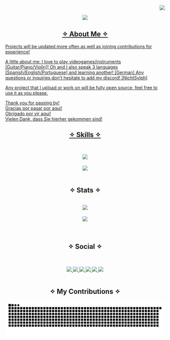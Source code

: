 <!-- Banner to be filled! -->

<!-- Visitor -->
<a href="https://visitorbadge.io/status?path=https%3A%2F%2Fgithub.com%2FNichtSylph"><img align="right" src="https://api.visitorbadge.io/api/visitors?path=https%3A%2F%2Fgithub.com%2FNichtSylph&countColor=%23f47373" /></a><br>

<!-- Welcoming -->
<p align="center">
<a href="https://git.io/typing.svg">
<img src="https://readme-typing-svg.demolab.com?font=Dancing+Script&weight=700&size=50&duration=3000&pause=1000&color=AB2222&background=FFFFFF00&center=true&vCenter=true&random=false&width=700&height=100&lines=Welcome+to+NichtSylph's+Github" /></p>

<h2 align ="center">✧ About Me ✧</h2>

Projects will be updated more often as well as joining contributions for experience!

A little about me: I love to play videogames/instruments [Guitar/Piano/Violin]!
Oh and I also speak 3 languages [Spanish/English/Portuguese] and learning another! [German]
Any questions or inquiries don't hesitate to add my discord! [NichtSylph]

Any project that I upload or work on will be fully open source, feel free to use it as you please.

Thank you for passing by! <br>
Gracias por pasar por aqui! <br>
Obrigado por vir aqui! <br>
Vielen Dank, dass Sie hierher gekommen sind! <br>


<!-- Icons -->
<p align="center">
  <h2 align ="center">✧ Skills ✧</h2><br>
  <p align="center">
  <a href="https://skillicons.dev">
    <img src="https://skillicons.dev/icons?i=arduino,autocad,css,discord,github,html,js,instagram,linkedin,react"/><br><br>
    <img src="https://skillicons.dev/icons?i=linux,matlab,maven,mongodb,mysql,nodejs,ps,py,raspberrypi,twitter,unity,vscode,express"/><br><br>
  </a>
  </p>
</p>

<!-- Most Used Language and Summary Card -->
<h2 align ="center">✧ Stats ✧</h2><br>
<div align = "center">
  <img src="https://github-readme-stats-git-masterrstaa-rickstaa.vercel.app/api?username=NichtSylph&theme=onedark" />
  <br><br>
  <img src="https://github-readme-stats.vercel.app/api/top-langs/?username=NichtSylph&theme=onedark" />
</div><br><br>

<!-- Badges -->
<div align = "center">
  <h2 align ="center">✧ Social ✧</h2><br><br>
  <a href="https://discord.gg/VnFkK7amyj">
<img src="https://img.shields.io/badge/Discord-5865F2?style=for-the-badge&logo=discord&logoColor=white"/>
  </a>
  <a href="mailto:NichtSylph@gmail.com">
<img src="https://img.shields.io/badge/Gmail-D14836?style=for-the-badge&logo=gmail&logoColor=white"/>
  </a>
  <a href="https://www.twitch.tv/NichtSylph">
<img src="https://img.shields.io/badge/Twitch-9146FF?style=for-the-badge&logo=twitch&logoColor=white"/>
  </a>
  <a href="https://www.youtube.com/channel/UCdwF25qJlGYOLgolzCdYfpg">
<img src="https://img.shields.io/badge/YouTube-FF0000?style=for-the-badge&logo=youtube&logoColor=white"/>
  </a>
  <a href="https://www.instagram.com/nichtsylph/">
<img src="https://img.shields.io/badge/Instagram-E4405F?style=for-the-badge&logo=instagram&logoColor=white"/>
  </a>
  <a href="https://x.com/NichtSylph">
<img src="https://img.shields.io/badge/twitter-x?style=for-the-badge&logo=x&logoColor=white&color=%230f1419" height="28"/>
  </a>
</div><br>
<!-- Contributions -->

<h2 align ="center">✧ My Contributions ✧</h2>
<img align="center" alt="Snake With Contributions" src="https://github.com/NichtSylph/NichtSylph/blob/output/github-contribution-grid-snake-dark.svg" /><br>
